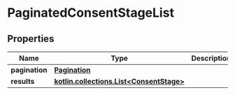
# PaginatedConsentStageList

## Properties
Name | Type | Description | Notes
------------ | ------------- | ------------- | -------------
**pagination** | [**Pagination**](Pagination.md) |  | 
**results** | [**kotlin.collections.List&lt;ConsentStage&gt;**](ConsentStage.md) |  | 



